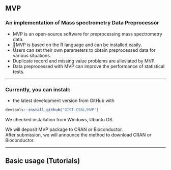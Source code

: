 ## MVP
### An implementation of Mass spectrometry Data Preprocessor

*	MVP is an open-source software for preprocessing mass spectrometry data.
* MVP is based on the R language and can be installed easily.
* Users can set their own parameters to obtain preprocessed data for various situations.
* Duplicate record and missing value problems are alleviated by MVP.
* Data preprocessed with MVP can improve the performance of statistical tests.

---

### Currently, you can install:

* the latest development version from GitHub with

```R
devtools::install_github("GIST-CSBL/MVP")
```

We checked installation from Windows, Ubuntu OS.

We will deposit MVP package to CRAN or Bioconductor.  
After submission, we will announce the method to download CRAN or Bioconductor.

---

## Basic usage (Tutorials)
